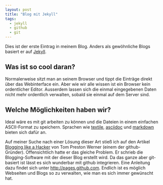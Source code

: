 ```yaml
---
layout: post
title: "Blog mit Jekyll"
tags:
  - jekyll
  - github
  - git
---
```

Dies ist der erste Eintrag in meinem Blog. Anders als gewöhnliche Blogs basiert
er auf [Jekyll](http://jekyllrb.com).

Was ist so cool daran?
----------------------

Normalerweise sitzt man an seinem Browser und tippt die Einträge direkt über das
Webinterface ein. Aber wie wir alle wissen ist ein Browser kein ordentlicher
Editor. Ausserdem lassen sich die einmal eingegebenen Daten nicht mehr
ordentlich verwalten, sobald sie einmal auf dem Server sind.

Welche Möglichkeiten haben wir?
-------------------------------

Ideal wäre es mit git arbeiten zu können und die Dateien in einem einfachen
ASCII-Format zu speichern. Sprachen wie
[textile](http://textile.thresholdstate.com/),
[asciidoc](http://www.methods.co.nz/asciidoc/) und
[markdown](http://daringfireball.net/projects/markdown/) bieten sich dafür an.

Auf meiner Suche nach einer Lösung dieser Art stieß ich auf den Artikel
[Blogging like a
Hacker](http://tom.preston-werner.com/2008/11/17/blogging-like-a-hacker.HTMLhtml)
von Tom Preston Werner (einem der github-Gründer). Offensichtlich hatte er das
gleiche Problem. Er schrieb die Blogging-Software mit der dieser Blog erstellt
wird. Da das ganze aber git-basiert ist lässt es sich wunderbar mit github
integrieren. Eine Anleitung dazu findet sich unter http://pages.github.com.
Endlich ist es möglich Webseiten und Blogs so zu verwalten, wie man es sich
immer gewünscht hat.
